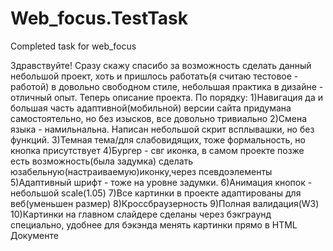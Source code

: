 # Web_focus.TestTask
Completed task for web_focus



Здравствуйте!
Сразу скажу спасибо за возможность сделать данный небольшой проект, хоть и пришлось работать(я считаю тестовое - работой)
в довольно свободном стиле, небольшая практика в дизайне - отличный опыт.
Теперь описание проекта.
По порядку:
1)Навигация да и большая часть адаптивной(мобильной) версии сайта придумана самостоятельно, но без изысков, все довольно тривиально
2)Смена языка - намильнальна. Написан небольшой скрит всплывашки, но без функций.
3)Темная тема/для слабовидящих, тоже формальность, но кнопка присутствует
4)Бургер - свг иконка, в самом проекте позже есть возможность(была задумка) сделать юзабельную(настраиваемую)иконку,через псевдоэлементы
5)Адаптивный шрифт - тоже на уровне задумки.
6)Анимация кнопок - небольшой scale(1.05)
7)Все картинки в проекте адаптированы для веб(уменьшен размер)
8)Кроссбраузерность
9)Полная валидация(W3)
10)Картинки на главном слайдере сделаны через бэкграунд специально, удобнее для бэкэнда менять картинки прямо в HTML Документе
